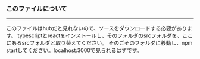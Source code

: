 ### このファイルについて

----------
このファイルはhubだと見れないので、ソースをダウンロードする必要があります。
typescriptとreactをインストールし、そのフォルダのsrcフォルダを、ここにあるsrcフォルダと取り替えてください。
そのごそのフォルダに移動し、npm startしてください。localhost:3000で見られるはずです。
